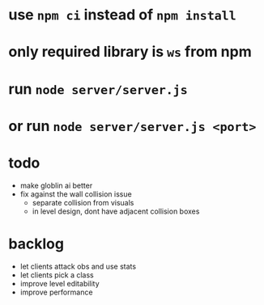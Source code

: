 # use `npm ci` instead of `npm install`
# only required library is `ws` from npm
# run `node server/server.js`
# or run `node server/server.js <port>`

# todo
- make globlin ai better
- fix against the wall collision issue
    - separate collision from visuals
    - in level design, dont have adjacent collision boxes

# backlog
- let clients attack obs and use stats
- let clients pick a class
- improve level editability
- improve performance